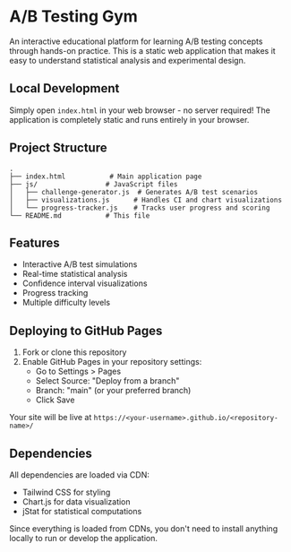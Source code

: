 # A/B Testing Gym

An interactive educational platform for learning A/B testing concepts through hands-on practice. This is a static web application that makes it easy to understand statistical analysis and experimental design.

## Local Development

Simply open `index.html` in your web browser - no server required! The application is completely static and runs entirely in your browser.

## Project Structure

```
.
├── index.html           # Main application page
├── js/                 # JavaScript files
│   ├── challenge-generator.js  # Generates A/B test scenarios
│   ├── visualizations.js      # Handles CI and chart visualizations
│   └── progress-tracker.js    # Tracks user progress and scoring
└── README.md           # This file
```

## Features

- Interactive A/B test simulations
- Real-time statistical analysis
- Confidence interval visualizations
- Progress tracking
- Multiple difficulty levels

## Deploying to GitHub Pages

1. Fork or clone this repository
2. Enable GitHub Pages in your repository settings:
   - Go to Settings > Pages
   - Select Source: "Deploy from a branch"
   - Branch: "main" (or your preferred branch)
   - Click Save

Your site will be live at `https://<your-username>.github.io/<repository-name>/`

## Dependencies

All dependencies are loaded via CDN:
- Tailwind CSS for styling
- Chart.js for data visualization
- jStat for statistical computations

Since everything is loaded from CDNs, you don't need to install anything locally to run or develop the application.